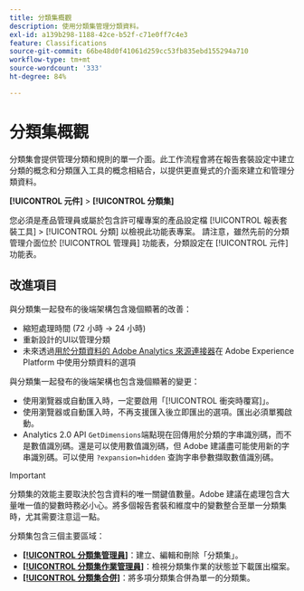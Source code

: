```yaml
---
title: 分類集概觀
description: 使用分類集管理分類資料。
exl-id: a139b298-1188-42ce-b52f-c71e0ff7c4e3
feature: Classifications
source-git-commit: 66be48d0f41061d259cc53fb835ebd155294a710
workflow-type: tm+mt
source-wordcount: '333'
ht-degree: 84%

---
```


# 分類集概觀

分類集會提供管理分類和規則的單一介面。此工作流程會將在報告套裝設定中建立分類的概念和分類匯入工具的概念相結合，以提供更直覺式的介面來建立和管理分類資料。

**[!UICONTROL 元件]** > **[!UICONTROL 分類集]**

您必須是產品管理員或屬於包含許可權專案的產品設定檔 [!UICONTROL 報表套裝工具] > [!UICONTROL 分類] 以檢視此功能表專案。 請注意，雖然先前的分類管理介面位於 [!UICONTROL 管理員] 功能表，分類設定在 [!UICONTROL 元件] 功能表。

## 改進項目

與分類集一起發布的後端架構包含幾個顯著的改善：

* 縮短處理時間 (72 小時 → 24 小時)
* 重新設計的UI以管理分類
* 未來透過[用於分類資料的 Adobe Analytics 來源連接器](https://experienceleague.adobe.com/en/docs/experience-platform/sources/connectors/adobe-applications/classifications)在 Adobe Experience Platform 中使用分類資料的選項

與分類集一起發布的後端架構也包含幾個顯著的變更：

* 使用瀏覽器或自動匯入時，一定要啟用「[!UICONTROL 衝突時覆寫]」。
* 使用瀏覽器或自動匯入時，不再支援匯入後立即匯出的選項。匯出必須單獨啟動。
* Analytics 2.0 API `GetDimensions`端點現在回傳用於分類的字串識別碼，而不是數值識別碼。還是可以使用數值識別碼，但 Adobe 建議盡可能使用新的字串識別碼。可以使用 `?expansion=hidden` 查詢字串參數擷取數值識別碼。

>[!IMPORTANT]
>
>分類集的效能主要取決於包含資料的唯一關鍵值數量。Adobe 建議在處理包含大量唯一值的變數時務必小心。將多個報告套裝和維度中的變數整合至單一分類集時，尤其需要注意這一點。

分類集包含三個主要區域：

* [**[!UICONTROL 分類集管理員]**](manage/set-manager.md)：建立、編輯和刪除「分類集」。
* [**[!UICONTROL 分類集作業管理員]**](job-manager.md)：檢視分類集作業的狀態並下載匯出檔案。
* [**[!UICONTROL 分類集合併]**](consolidations/manage.md)：將多項分類集合併為單一的分類集。
